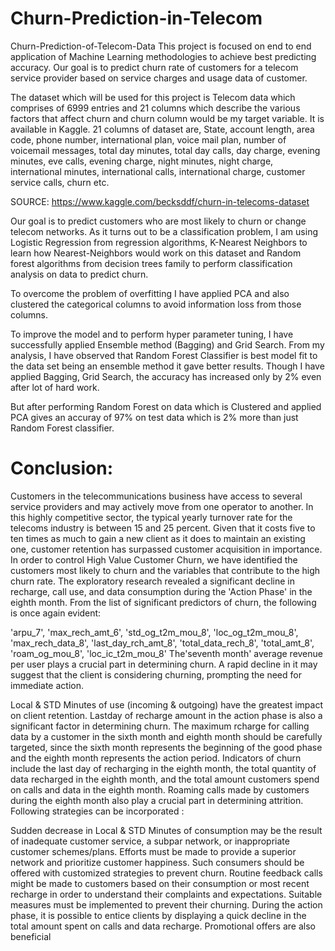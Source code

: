 # Churn-Prediction-in-Telecom
Churn-Prediction-of-Telecom-Data
This project is focused on end to end application of Machine Learning methodologies to achieve best predicting accuracy. Our goal is to predict churn rate of customers for a telecom service provider based on service charges and usage data of customer.

The dataset which will be used for this project is Telecom data which comprises of 6999 entries and 21 columns which describe the various factors that affect churn and churn column would be my target variable. It is available in Kaggle. 21 columns of dataset are, State, account length, area code, phone number, international plan, voice mail plan, number of voicemail messages, total day minutes, total day calls, day charge, evening minutes, eve calls, evening charge, night minutes, night charge, international minutes, international calls, international charge, customer service calls, churn etc.

SOURCE: https://www.kaggle.com/becksddf/churn-in-telecoms-dataset

Our goal is to predict customers who are most likely to churn or change telecom networks. As it turns out to be a classification problem, I am using Logistic Regression from regression algorithms, K-Nearest Neighbors to learn how Nearest-Neighbors would work on this dataset and Random forest algorithms from decision trees family to perform classification analysis on data to predict churn.

To overcome the problem of overfitting I have applied PCA and also clustered the categorical columns to avoid information loss from those columns.

To improve the model and to perform hyper parameter tuning, I have successfully applied Ensemble method (Bagging) and Grid Search. From my analysis, I have observed that Random Forest Classifier is best model fit to the data set being an ensemble method it gave better results. Though I have applied Bagging, Grid Search, the accuracy has increased only by 2% even after lot of hard work.

But after performing Random Forest on data which is Clustered and applied PCA gives an accuray of 97% on test data which is 2% more than just Random Forest classifier.

# Conclusion:
Customers in the telecommunications business have access to several service providers and may actively move from one operator to another. In this highly competitive sector, the typical yearly turnover rate for the telecoms industry is between 15 and 25 percent.
Given that it costs five to ten times as much to gain a new client as it does to maintain an existing one, customer retention has surpassed customer acquisition in importance.
In order to control High Value Customer Churn, we have identified the customers most likely to churn and the variables that contribute to the high churn rate.
The exploratory research revealed a significant decline in recharge, call use, and data consumption during the 'Action Phase' in the eighth month. From the list of significant predictors of churn, the following is once again evident:

'arpu_7',
'max_rech_amt_6',
'std_og_t2m_mou_8',
'loc_og_t2m_mou_8',
'max_rech_data_8',
'last_day_rch_amt_8',
'total_data_rech_8',
'total_amt_8',
'roam_og_mou_8',
'loc_ic_t2m_mou_8'
The'seventh month' average revenue per user plays a crucial part in determining churn. A rapid decline in it may suggest that the client is considering churning, prompting the need for immediate action.

Local & STD Minutes of use (incoming & outgoing) have the greatest impact on client retention.
Lastday of recharge amount in the action phase is also a significant factor in determining churn.
The maximum rcharge for calling data by a customer in the sixth month and eighth month should be carefully targeted, since the sixth month represents the beginning of the good phase and the eighth month represents the action period.
Indicators of churn include the last day of recharging in the eighth month, the total quantity of data recharged in the eighth month, and the total amount customers spend on calls and data in the eighth month.
Roaming calls made by customers during the eighth month also play a crucial part in determining attrition.
Following strategies can be incorporated :

Sudden decrease in Local & STD Minutes of consumption may be the result of inadequate customer service, a subpar network, or inappropriate customer schemes/plans. Efforts must be made to provide a superior network and prioritize customer happiness.
Such consumers should be offered with customized strategies to prevent churn.
Routine feedback calls might be made to customers based on their consumption or most recent recharge in order to understand their complaints and expectations. Suitable measures must be implemented to prevent their churning.
During the action phase, it is possible to entice clients by displaying a quick decline in the total amount spent on calls and data recharge.
Promotional offers are also beneficial
